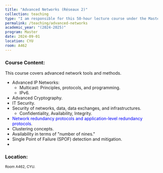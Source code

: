 ```yaml
---
title: "Advanced Networks (Réseaux 2)"
collection: teaching
type: "I am responsible for this 50-hour lecture course under the Master program in Intelligent and Communicating Systems."
permalink: /teaching/advanced-networks
academic_year: "(2024-2025)"
program: Master
date: 2024-09-01
location: CYU
room: A462
---
```


### Course Content:
This course covers advanced network tools and methods.
- Advanced IP Networks:
  - Multicast: Principles, protocols, and programming.
  - IPv6.
- Advanced Cryptography.
- IT Security.
- Security of networks, data, data exchanges, and infrastructures.
  - Confidentiality, Availability, Integrity.
-  <span style="color:blue;">Network redundancy protocols and application-level redundancy protocols</span>.
  - Clustering concepts.
  - Availability in terms of "number of nines."
  - Single Point of Failure (SPOF) detection and mitigation.
  - 
### Location:
<span style="font-size: smaller;">Room A462, CYU.</span>

